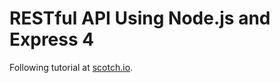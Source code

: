 RESTful API Using Node.js and Express 4
====================================


Following tutorial at [scotch.io](http://scotch.io/tutorials/javascript/build-a-restful-api-using-node-and-express-4).  

